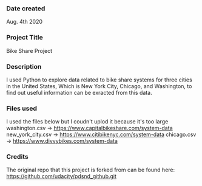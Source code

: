 ### Date created
Aug. 4th 2020


### Project Title
Bike Share Project

### Description
I used Python to explore data related to bike share systems for three cities in the United States,
Which is New York City, Chicago, and Washington, to find out useful information can be exracted from this data.

### Files used
I used the files below but I coudn't uplod it because it's too large
washington.csv -> https://www.capitalbikeshare.com/system-data
new_york_city.csv -> https://www.citibikenyc.com/system-data
chicago.csv -> https://www.divvybikes.com/system-data

### Credits
The original repo that this project is forked from can be found here:
https://github.com/udacity/pdsnd_github.git
